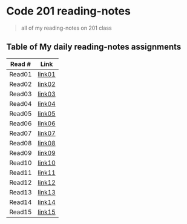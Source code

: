 # Code 201 reading-notes

>all of my reading-notes on 201 class

## Table of My daily reading-notes assignments

Read #      | Link
------------|-------------
Read01      |[link01](https://github.com/IbrahimMajdi/reading-notes/blob/master/class01.md)
Read02      |[link02](https://ibrahimmajdi.github.io/reading-notes/class-02)
Read03      |[link03](https://ibrahimmajdi.github.io/reading-notes/class03)
Read04      |[link04](https://ibrahimmajdi.github.io/reading-notes/class04)
Read05      |[link05](https://ibrahimmajdi.github.io/reading-notes/class05)
Read06      |[link06]()
Read07      |[link07]()
Read08      |[link08]()
Read09      |[link09]()
Read10      |[link10]()
Read11      |[link11]()
Read12      |[link12]()
Read13      |[link13]()
Read14      |[link14]()
Read15      |[link15]()